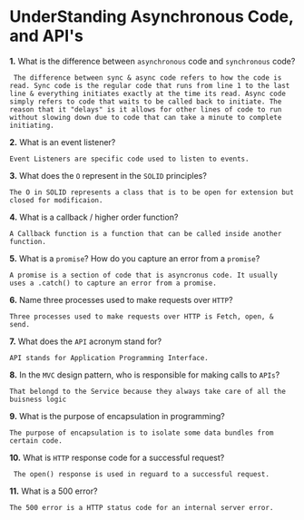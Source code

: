 # UnderStanding Asynchronous Code, and API's

**1.** What is the difference between `asynchronous` code and `synchronous` code?
<!-- enter you answer in the space below -->
```
 The difference between sync & async code refers to how the code is read. Sync code is the regular code that runs from line 1 to the last line & everything initiates exactly at the time its read. Async code simply refers to code that waits to be called back to initiate. The reason that it "delays" is it allows for other lines of code to run without slowing down due to code that can take a minute to complete initiating.
```
**2.** What is an event listener?
<!-- enter you answer in the space below -->
```
Event Listeners are specific code used to listen to events.
```
**3.** What does the `O` represent in the `SOLID` principles?
<!-- enter you answer in the space below -->
```
The O in SOLID represents a class that is to be open for extension but closed for modificaion.
```
**4.** What is a callback / higher order function?
<!-- enter you answer in the space below -->
```
A Callback function is a function that can be called inside another function.
```
**5.** What is a `promise`? How do you capture an error from a `promise`?
<!-- enter you answer in the space below -->
```
A promise is a section of code that is asyncronus code. It usually uses a .catch() to capture an error from a promise.
```
**6.** Name three processes used to make requests over `HTTP`?
<!-- enter you answer in the space below -->
```
Three processes used to make requests over HTTP is Fetch, open, & send.
```
**7.** What does the `API` acronym stand for?
<!-- enter you answer in the space below -->
```
API stands for Application Programming Interface.
```
**8.** In the `MVC` design pattern, who is responsible for making calls to `APIs`?
<!-- enter you answer in the space below -->
```
That belongd to the Service because they always take care of all the buisness logic
```
**9.** What is the purpose of encapsulation in programming?
<!-- enter you answer in the space below -->
```
The purpose of encapsulation is to isolate some data bundles from certain code.
```
**10.** What is `HTTP` response code for a successful request?
<!-- enter you answer in the space below -->
```
 The open() response is used in reguard to a successful request.
```
**11.** What is a 500 error?
<!-- enter you answer in the space below -->
```
The 500 error is a HTTP status code for an internal server error.
```
